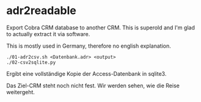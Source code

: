 # adr2readable

Export Cobra CRM database to another CRM. This is superold and I'm glad to actually extract it via software.

This is mostly used in Germany, therefore no english explanation.


```
./01-adr2csv.sh <Datenbank.adr> <output>
./02-csv2sqlite.py

```

Ergibt eine vollständige Kopie der Access-Datenbank in sqlite3. 

Das Ziel-CRM steht noch nicht fest. Wir werden sehen, wie die Reise weitergeht.
